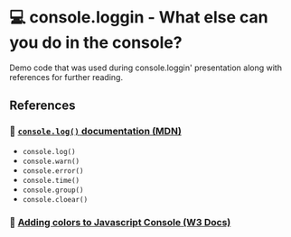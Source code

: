 # :computer: console.loggin - What else can you do in the console?

Demo code that was used during console.loggin' presentation along with references for further reading.

## References

### :link: [`console.log()` documentation (MDN)](https://developer.mozilla.org/en-US/docs/Web/API/console)

 - `console.log()`
 - `console.warn()`
 - `console.error()`
 - `console.time()`
 - `console.group()`
 - `console.cloear()`


### :link: [Adding colors to Javascript Console (W3 Docs)](https://www.w3docs.com/snippets/javascript/colors-in-javascript-console.html)
